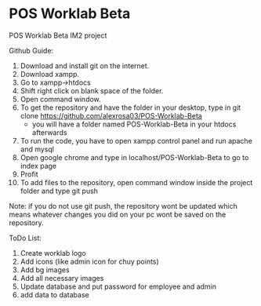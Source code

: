 # POS Worklab Beta
 POS Worklab Beta IM2 project

Github Guide:

1. Download and install git on the internet. 
2. Download xampp.
3. Go to xampp->htdocs
4. Shift right click on blank space of the folder.
5. Open command window.
6. To get the repository and have the folder in your desktop, type in git clone https://github.com/alexrosa03/POS-Worklab-Beta
	- you will have a folder named POS-Worklab-Beta in your htdocs afterwards
7. To run the code, you have to open xampp control panel and run apache and mysql
8. Open google chrome and type in localhost/POS-Worklab-Beta to go to index page
9. Profit
10. To add files to the repository, open command window inside the project folder and type git push
	
Note: if you do not use git push, the repository wont be updated which means whatever changes you did on your pc wont be saved on the repository.


ToDo List:
1. Create worklab logo
2. Add icons (like admin icon for chuy points)
3. Add bg images
4. Add all necessary images
5. Update database and put password for employee and admin
6. add data to database
